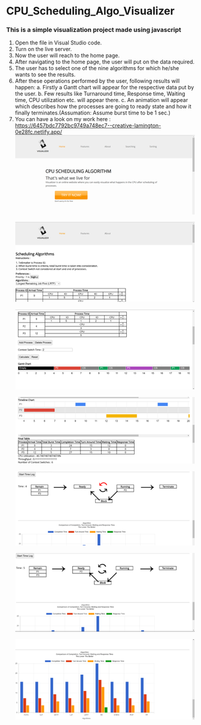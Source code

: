 # CPU_Scheduling_Algo_Visualizer
### This is a simple visualization project made using javascript 
1.	Open the file in Visual Studio code.
2.	Turn on the live server.
3.	Now the user will reach to the home page.
4.	After navigating to the home page, the user will put on the data required.
5.	The user has to select one of the nine algorithms for which he/she wants to see the results.
6.	After these operations performed by the user, following results will happen:
    a.	Firstly a Gantt chart will appear for the respective data put by the user.
    b.	Few results like Turnaround time, Response time, Waiting time, CPU utilization etc. will appear there.
    c.	An animation will appear which describes how the processes are going to ready state and how it finally terminates.(Assumation: Assume burst time to be 1 sec.)
7.  You can have a look on my work here : https://6457bdc7792bc9749a748ec7--creative-lamington-0e28fc.netlify.app/
<img src="Screenshot (1).png"> <br/><br/>
<img src="Screenshot (2).png"> <br/><br/>
<img src="Screenshot (3).png"> <br/><br/>
<img src="Screenshot (4).png"> <br/><br/>
<img src="Screenshot (5).png"> <br/><br/>
<img src="Screenshot (6).png"> <br/><br/>
<img src="Screenshot (7).png"> <br/><br/>






